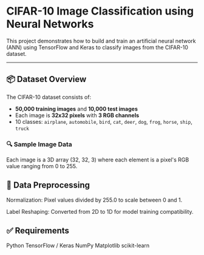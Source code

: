 
# CIFAR-10 Image Classification using Neural Networks

This project demonstrates how to build and train an artificial neural network (ANN) using TensorFlow and Keras to classify images from the CIFAR-10 dataset.

---

## 📦 Dataset Overview

The CIFAR-10 dataset consists of:

- **50,000 training images** and **10,000 test images**
- Each image is **32x32 pixels** with **3 RGB channels**
- 10 classes: `airplane`, `automobile`, `bird`, `cat`, `deer`, `dog`, `frog`, `horse`, `ship`, `truck`

### 🔍 Sample Image Data

Each image is a 3D array (32, 32, 3) where each element is a pixel's RGB value ranging from 0 to 255.

## 🔄 Data Preprocessing
Normalization: Pixel values divided by 255.0 to scale between 0 and 1.

Label Reshaping: Converted from 2D to 1D for model training compatibility.

## ✅ Requirements

Python
TensorFlow / Keras
NumPy
Matplotlib
scikit-learn

